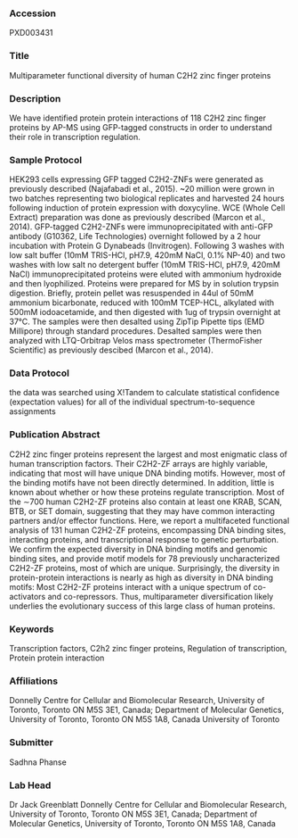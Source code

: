 ### Accession
PXD003431

### Title
Multiparameter functional diversity of human C2H2 zinc finger proteins

### Description
We have identified protein protein interactions of 118 C2H2 zinc finger proteins by AP-MS using GFP-tagged constructs in order to understand their role in transcription regulation.

### Sample Protocol
HEK293 cells expressing GFP tagged C2H2-ZNFs were generated as previously described (Najafabadi et al., 2015).  ~20 million were grown in two batches representing two biological replicates and harvested 24 hours following induction of protein expression with doxycyline.  WCE (Whole Cell Extract) preparation was done as previously described (Marcon et al., 2014).  GFP-tagged C2H2-ZNFs were immunoprecipitated with anti-GFP antibody (G10362, Life Technologies) overnight followed by a 2 hour incubation with Protein G Dynabeads (Invitrogen). Following 3 washes with low salt buffer (10mM TRIS-HCl, pH7.9, 420mM NaCl, 0.1% NP-40) and two washes with low salt no detergent buffer (10mM TRIS-HCl, pH7.9, 420mM NaCl) immunoprecipitated proteins were eluted with ammonium hydroxide and then lyophilized. Proteins were prepared for MS by in solution trypsin digestion.  Briefly, protein pellet was resuspended in 44ul of 50mM ammonium bicarbonate, reduced with 100mM TCEP-HCL, alkylated with 500mM iodoacetamide, and then digested with 1ug of trypsin overnight at 37°C.  The samples were then desalted using ZipTip Pipette tips (EMD Millipore) through standard procedures. Desalted samples were then analyzed with LTQ-Orbitrap Velos mass spectrometer (ThermoFisher Scientific) as previously descibed (Marcon et al., 2014).

### Data Protocol
the data was searched using X!Tandem to calculate statistical confidence (expectation values) for all of the individual spectrum-to-sequence assignments

### Publication Abstract
C2H2 zinc finger proteins represent the largest and most enigmatic class of human transcription factors. Their C2H2-ZF arrays are highly variable, indicating that most will have unique DNA binding motifs. However, most of the binding motifs have not been directly determined. In addition, little is known about whether or how these proteins regulate transcription. Most of the &#x223c;700 human C2H2-ZF proteins also contain at least one KRAB, SCAN, BTB, or SET domain, suggesting that they may have common interacting partners and/or effector functions. Here, we report a multifaceted functional analysis of 131 human C2H2-ZF proteins, encompassing DNA binding sites, interacting proteins, and transcriptional response to genetic perturbation. We confirm the expected diversity in DNA binding motifs and genomic binding sites, and provide motif models for 78 previously uncharacterized C2H2-ZF proteins, most of which are unique. Surprisingly, the diversity in protein-protein interactions is nearly as high as diversity in DNA binding motifs: Most C2H2-ZF proteins interact with a unique spectrum of co-activators and co-repressors. Thus, multiparameter diversification likely underlies the evolutionary success of this large class of human proteins.

### Keywords
Transcription factors, C2h2 zinc finger proteins, Regulation of transcription, Protein protein interaction

### Affiliations
Donnelly Centre for Cellular and Biomolecular Research, University of Toronto, Toronto ON M5S 3E1, Canada; Department of Molecular Genetics, University of Toronto, Toronto ON M5S 1A8, Canada
University of Toronto

### Submitter
Sadhna Phanse

### Lab Head
Dr Jack Greenblatt
Donnelly Centre for Cellular and Biomolecular Research, University of Toronto, Toronto ON M5S 3E1, Canada; Department of Molecular Genetics, University of Toronto, Toronto ON M5S 1A8, Canada


